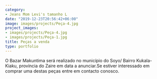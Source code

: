 ```yaml
---
category:
- Jeans Mom Levi's tamanho L
date: "2019-12-23T20:56:42+06:00"
image: images/projects/Peça-4.jpg
project_images:
- images/projects/Peça-4.jpg
- images/projects/Peça-1.jpg
title: Peças a venda
type: portfolio
---
```


O Bazar Makuntima será realizado no município do Soyo/ Bairro Kukala-Kiaku, província do Zaire em data a anunciar.Se estiver interessado em comprar uma destas peças entre em contacto conosco.


